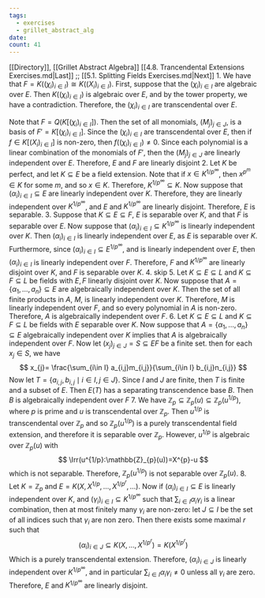```yaml
---
tags:
  - exercises
  - grillet_abstract_alg
date:
count: 41
---
```

[[Directory]], [[Grillet Abstract Algebra]]
[[4.8. Trancendental Extensions Exercises.md|Last]] ;; [[5.1. Splitting Fields Exercises.md|Next]]
1. 
We have that ${} F =K((\chi_{i})_{i \in I})\cong K((X_{i})_{i \in I}) {}$. First, suppose that the ${} ({} \chi_{i} {})_{i \in I} {}$ are algebraic over ${} E {}$. Then ${} K((\chi_{i})_{i \in I}) {}$ is algebraic over ${} E {}$, and by the tower property, we have a contradiction. Therefore, the ${} (\chi_{i})_{i \in I} {}$ are transcendental over ${} E {}$. 

Note that ${} F=Q(K[(\chi_{i})_{i \in I}]) {}$. Then the set of all monomials, ${} (M_{j})_{j \in J} {}$, is a basis of ${} F'=K[(\chi_{i})_{i \in I}] {}$. Since the ${} (\chi_{i})_{i \in I} {}$ are transcendental over $E$, then if ${} f \in K[(X_{i})_{i \in I}] {}$ is non-zero, then ${} f((\chi_{i})_{i \in I})\neq 0 {}$. Since each polynomial is a linear combination of the monomials of ${} F' {}$, then the ${} (M_{j})_{j \in J} {}$ are linearly independent over $E$. Therefore, $E$ and $F$ are linearly disjoint
2. 
Let $K$ be perfect, and let ${} K \subseteq E {}$ be a field extension. Note that if ${} x \in K^{1 /p ^{\infty }} {}$, then ${} x^{p^{m}} \in K {}$ for some $m$, and so ${} x \in K {}$. Therefore, ${} K^{1 /p^{\infty }} \subseteq K {}$. Now suppose that ${} (\alpha_{i})_{i \in I} \subseteq E {}$ are linearly independent over ${} K$. Therefore, they are linearly independent over ${} K^{1/p^{\infty }} {}$, and $E$ and ${} K^{1/p^{\infty }} {}$ are linearly disjoint. Therefore, $E {}$ is separable. 
3. 
Suppose that ${} K \subseteq E \subseteq F {}$, $E {}$ is separable over $K {}$, and that ${} F {}$ is separable over ${} E {}$. Now suppose that ${} (\alpha_{i})_{i \in I} \subseteq K^{1/p^{\infty }} {}$ is linearly independent over ${} K {}$. Then ${} (\alpha_{i})_{i \in I} {}$ is linearly independent over $E$, as $E$ is separable over $K$. Furthermore, since ${} (\alpha_{i})_{i \in I} \subseteq E^{1/p^{\infty }} {}$, and is linearly independent over $E$, then ${} (\alpha_{i})_{i \in I} {}$ is linearly independent over $F$. Therefore, $F$ and ${} K^{1/p^{\infty }} {}$ are linearly disjoint over $K$, and $F$ is separable over $K$. 
4. skip
5. 
Let ${} K\subseteq E \subseteq L {}$ and ${} K\subseteq  F \subseteq L {}$ be fields with $E,\, F {}$ linearly disjoint over $K {}$. Now suppose that ${} A=\{\alpha_{1},\,\dots,\,a_{n}\} \subseteq  E {}$ are algebraically independent over ${} K$. Then the set of all finite products in $A$, $M$, is linearly independent over $K$. Therefore, $M$ is linearly independent over $F$, and so every polynomial in $A$ is non-zero. Therefore, $A$ is algebraically independent over $F$.
6. 
Let ${} K \subseteq E \subseteq L {}$ and ${} K \subseteq F \subseteq L {}$ be fields with $E$ separable over $K$. Now suppose that ${} A=\{\alpha_{1},\,\dots,\,a_{n}\} \subseteq  E {}$ algebraically independent over $K$ implies that $A$ is algebraically independent over $F$. Now let ${} (x_{j})_{j \in J}=S\subseteq EF {}$ be a finite set. then for each ${} x_{j} \in S {}$, we have 
$$
x_{j}= \frac{\sum_{i\in I} a_{i,j}m_{i,j}}{\sum_{i\in I} b_{i,j}n_{i,j}} 
$$
Now let ${} T=\{ a_{i,\, j} ,\, b_{i,\, j}\mid  i \in I,\, j \in J \} {}$. Since $I$ and $J {}$ are finite, then $T$ is finite and a subset of $E$. Then $E(T)$ has a separating transcendence base $B$. Then $B$ is algebraically independent over $F$ 
7. 
We have ${} \mathbb{Z}_{p} \subseteq \mathbb{Z}_{p}(u) \subseteq \mathbb{Z}_{p}(u^{1/p}) {}$, where $p$ is prime and $u {}$ is transcendental over ${} \mathbb{Z}_{p}$. Then ${} u^{1/p} {}$ is transcendental over ${} \mathbb{Z}_{p}$ and so ${} \mathbb{Z}_{p}(u^{1/p}) {}$ is a purely transcendental field extension, and therefore it is separable over ${} \mathbb{Z}_{p}$. However, ${} u^{1/p} {}$ is algebraic over ${} \mathbb{Z}_{p}(u) {}$ with 
$$
\Irr(u^{1/p}:\mathbb{Z}_{p}(u))=X^{p}-u
$$
which is not separable. Therefore, ${} \mathbb{Z}_{p}(u^{1/p}) {}$ is not separable over ${} \mathbb{Z}_{p}(u) {}$.
8. 
Let ${} K=\mathbb{Z}_{p} {}$ and ${} E=K(X,\, X^{1/p},\,\dots,\,X^{1/p^{r}},\,\dots) {}$. Now if ${} (\alpha_{i})_{i \in I} \subseteq E {}$ is linearly independent over $K$, and ${} (\gamma_{i})_{i \in I}  \subseteq K^{1/p^{\infty }} {}$ such that ${} \sum_{i\in I} \alpha_{i} \gamma_{i} {}$ is a linear combination, then at most finitely many ${} \gamma_{i}$ are non-zero: let ${} J \subseteq I {}$ be the set of all indices such that ${} \gamma_{i}$ are non zero. Then there exists some maximal ${} r {}$ such that
$$
(\alpha_{i})_{i \in J} \subseteq K(X,\,\dots,\,X^{1/p^{r}})=K(X^{1/p^{r}})
$$
Which is a purely transcendental extension. Therefore, ${} (\alpha_{i})_{i \in J} {}$ is linearly independent over ${} K^{1/p^{\infty }} {}$, and in particular ${} \sum_{i\in I} \alpha_{i}\gamma_{i}\neq 0 {}$ unless all ${} \gamma_{i}$ are zero. Therefore, $E$ and ${} K^{1/p^{\infty }} {}$ are linearly disjoint.